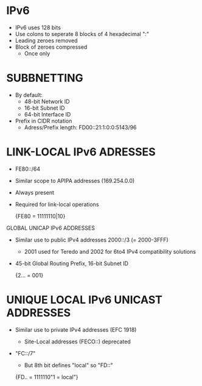# IPv6 #

- IPv6 uses 128 bits
- Use colons to seperate 8 blocks of 4 hexadecimal ":"
- Leading zeroes removed
- Block of zeroes compressed
	- Once only
	
# SUBBNETTING #

- By default:
	- 48-bit Network ID
	- 16-bit Subnet ID
	- 64-bit Interface ID
- Prefix in CIDR notation
	- Adress/Prefix length:
	FD00::21:1:0:0:5143/96

# LINK-LOCAL IPv6 ADRESSES #

- FE80::/64
- Similar scope to APIPA addresses (169.254.0.0)
- Always present
- Required for link-local operations

	{FE80 = 11111110|10}

GLOBAL UNICAP IPv6 ADDRESSES

- Similar use to public IPv4 addresses
2000::/3 (= 2000-3FFF)
	- 2001 used for Teredo and 2002 for 6to4 IPv4 compatibility solutions
- 45-bit Global Routing Prefix, 16-bit Subnet ID
	
	{2... = 001}
	
# UNIQUE LOCAL IPv6 UNICAST ADDRESSES #

- Similar use to private IPv4 addresses (EFC 1918)
	- Site-Local addresses (FECO::) deprecated
-	"FC::/7"
	- But 8th bit defines "local" so "FD::"
	
	{FD.. = 1111110"1 = local"}

















